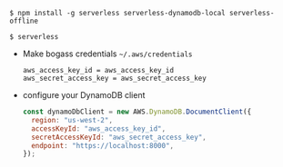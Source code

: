 



```shell
$ npm install -g serverless serverless-dynamodb-local serverless-offline

$ serverless
```

- Make bogass credentials `~/.aws/credentials`
  ```shell
  aws_access_key_id = aws_access_key_id
  aws_secret_access_key = aws_secret_access_key
  ```
- configure your DynamoDB client
  ```js
  const dynamoDbClient = new AWS.DynamoDB.DocumentClient({
    region: "us-west-2",
    accessKeyId: "aws_access_key_id",
    secretAccessKeyId: "aws_secret_access_key",
    endpoint: "https://localhost:8000",
  });
  ```
